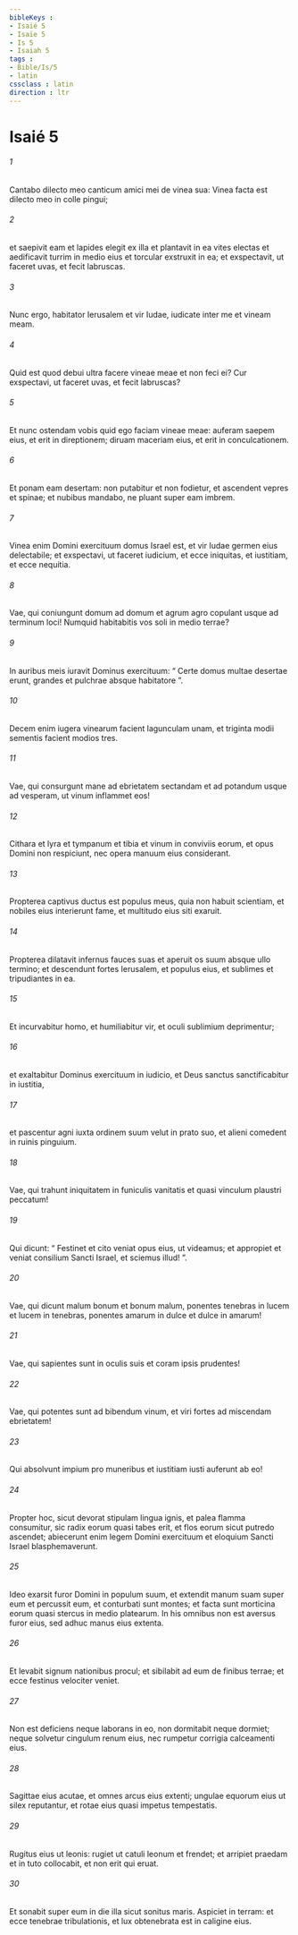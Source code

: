```yaml
---
bibleKeys : 
- Isaié 5
- Isaïe 5
- Is 5
- Isaiah 5
tags : 
- Bible/Is/5
- latin
cssclass : latin
direction : ltr
---
```


# Isaié 5

###### 1
Cantabo dilecto meo canticum amici mei de vinea sua: Vinea facta est dilecto meo in colle pingui;
###### 2
et saepivit eam et lapides elegit ex illa et plantavit in ea vites electas et aedificavit turrim in medio eius et torcular exstruxit in ea; et exspectavit, ut faceret uvas, et fecit labruscas.
###### 3
Nunc ergo, habitator Ierusalem et vir Iudae, iudicate inter me et vineam meam.
###### 4
Quid est quod debui ultra facere vineae meae et non feci ei? Cur exspectavi, ut faceret uvas, et fecit labruscas?
###### 5
Et nunc ostendam vobis quid ego faciam vineae meae: auferam saepem eius, et erit in direptionem; diruam maceriam eius, et erit in conculcationem.
###### 6
Et ponam eam desertam: non putabitur et non fodietur, et ascendent vepres et spinae; et nubibus mandabo, ne pluant super eam imbrem.
###### 7
Vinea enim Domini exercituum domus Israel est, et vir Iudae germen eius delectabile; et exspectavi, ut faceret iudicium, et ecce iniquitas, et iustitiam, et ecce nequitia.
###### 8
Vae, qui coniungunt domum ad domum et agrum agro copulant usque ad terminum loci! Numquid habitabitis vos soli in medio terrae?
###### 9
In auribus meis iuravit Dominus exercituum: “ Certe domus multae desertae erunt, grandes et pulchrae absque habitatore ”.
###### 10
Decem enim iugera vinearum facient lagunculam unam, et triginta modii sementis facient modios tres.
###### 11
Vae, qui consurgunt mane ad ebrietatem sectandam et ad potandum usque ad vesperam, ut vinum inflammet eos!
###### 12
Cithara et lyra et tympanum et tibia et vinum in conviviis eorum, et opus Domini non respiciunt, nec opera manuum eius considerant.
###### 13
Propterea captivus ductus est populus meus, quia non habuit scientiam, et nobiles eius interierunt fame, et multitudo eius siti exaruit.
###### 14
Propterea dilatavit infernus fauces suas et aperuit os suum absque ullo termino; et descendunt fortes Ierusalem, et populus eius, et sublimes et tripudiantes in ea.
###### 15
Et incurvabitur homo, et humiliabitur vir, et oculi sublimium deprimentur;
###### 16
et exaltabitur Dominus exercituum in iudicio, et Deus sanctus sanctificabitur in iustitia,
###### 17
et pascentur agni iuxta ordinem suum velut in prato suo, et alieni comedent in ruinis pinguium.
###### 18
Vae, qui trahunt iniquitatem in funiculis vanitatis et quasi vinculum plaustri peccatum!
###### 19
Qui dicunt: “ Festinet et cito veniat opus eius, ut videamus; et appropiet et veniat consilium Sancti Israel, et sciemus illud! ”.
###### 20
Vae, qui dicunt malum bonum et bonum malum, ponentes tenebras in lucem et lucem in tenebras, ponentes amarum in dulce et dulce in amarum!
###### 21
Vae, qui sapientes sunt in oculis suis et coram ipsis prudentes!
###### 22
Vae, qui potentes sunt ad bibendum vinum, et viri fortes ad miscendam ebrietatem!
###### 23
Qui absolvunt impium pro muneribus et iustitiam iusti auferunt ab eo!
###### 24
Propter hoc, sicut devorat stipulam lingua ignis, et palea flamma consumitur, sic radix eorum quasi tabes erit, et flos eorum sicut putredo ascendet; abiecerunt enim legem Domini exercituum et eloquium Sancti Israel blasphemaverunt.
###### 25
Ideo exarsit furor Domini in populum suum, et extendit manum suam super eum et percussit eum, et conturbati sunt montes; et facta sunt morticina eorum quasi stercus in medio platearum. In his omnibus non est aversus furor eius, sed adhuc manus eius extenta.
###### 26
Et levabit signum nationibus procul; et sibilabit ad eum de finibus terrae; et ecce festinus velociter veniet.
###### 27
Non est deficiens neque laborans in eo, non dormitabit neque dormiet; neque solvetur cingulum renum eius, nec rumpetur corrigia calceamenti eius.
###### 28
Sagittae eius acutae, et omnes arcus eius extenti; ungulae equorum eius ut silex reputantur, et rotae eius quasi impetus tempestatis.
###### 29
Rugitus eius ut leonis: rugiet ut catuli leonum et frendet; et arripiet praedam et in tuto collocabit, et non erit qui eruat.
###### 30
Et sonabit super eum in die illa sicut sonitus maris. Aspiciet in terram: et ecce tenebrae tribulationis, et lux obtenebrata est in caligine eius.

